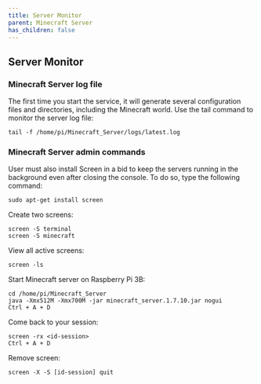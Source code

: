 ```yaml
---
title: Server Monitor
parent: Minecraft Server
has_children: false
---
```


## Server Monitor

### Minecraft Server log file
The first time you start the service, it will generate several configuration files and directories, including the Minecraft world. Use the tail command to monitor the server log file:

`tail -f /home/pi/Minecraft_Server/logs/latest.log`

### Minecraft Server admin commands
User must also install Screen in a bid to keep the servers running in the background even after closing the console. To do so, type the following command:

`sudo apt-get install screen`

Create two screens:
```
screen -S terminal
screen -S minecraft
```

View all active screens:
```
screen -ls
```

Start Minecraft server on Raspberry Pi 3B:
```
cd /home/pi/Minecraft_Server
java -Xmx512M -Xmx700M -jar minecraft_server.1.7.10.jar nogui
Ctrl + A + D
```

Come back to your session:
```
screen -rx <id-session>
Ctrl + A + D
```

Remove screen:
```
screen -X -S [id-session] quit
```